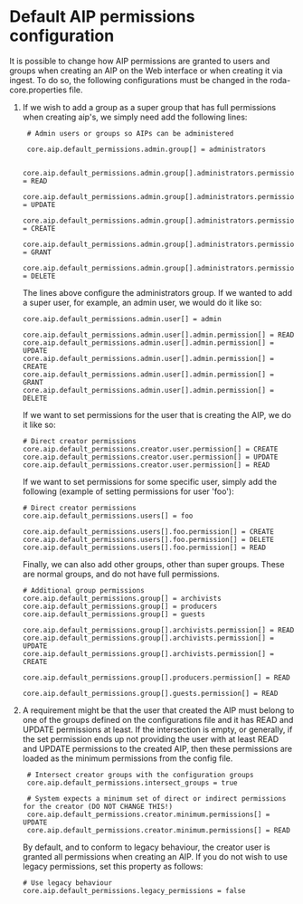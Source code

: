 # Default AIP permissions configuration

It is possible to change how AIP permissions are granted to users and groups when creating an AIP on the Web interface
or when creating it via ingest. To do so, the following configurations must be changed in the roda-core.properties file.

1. If we wish to add a group as a super group that has full permissions when creating aip's, we simply need add the
   following lines:
   ```properties
    # Admin users or groups so AIPs can be administered
    
    core.aip.default_permissions.admin.group[] = administrators
    
    core.aip.default_permissions.admin.group[].administrators.permission[] = READ
    core.aip.default_permissions.admin.group[].administrators.permission[] = UPDATE
    core.aip.default_permissions.admin.group[].administrators.permission[] = CREATE
    core.aip.default_permissions.admin.group[].administrators.permission[] = GRANT
    core.aip.default_permissions.admin.group[].administrators.permission[] = DELETE
    ```

   The lines above configure the administrators group. If we wanted to add a super user, for example, an admin user, we
   would do it like so:
    ```properties
    core.aip.default_permissions.admin.user[] = admin
   
    core.aip.default_permissions.admin.user[].admin.permission[] = READ
    core.aip.default_permissions.admin.user[].admin.permission[] = UPDATE
    core.aip.default_permissions.admin.user[].admin.permission[] = CREATE
    core.aip.default_permissions.admin.user[].admin.permission[] = GRANT
    core.aip.default_permissions.admin.user[].admin.permission[] = DELETE
    ```

   If we want to set permissions for the user that is creating the AIP, we do it like so:
    ```properties
    # Direct creator permissions
    core.aip.default_permissions.creator.user.permission[] = CREATE
    core.aip.default_permissions.creator.user.permission[] = UPDATE
    core.aip.default_permissions.creator.user.permission[] = READ
    ```

   If we want to set permissions for some specific user, simply add the following (example of setting permissions for
   user 'foo'):
    ```properties
    # Direct creator permissions
    core.aip.default_permissions.users[] = foo
    
    core.aip.default_permissions.users[].foo.permission[] = CREATE
    core.aip.default_permissions.users[].foo.permission[] = DELETE
    core.aip.default_permissions.users[].foo.permission[] = READ
    ```    

   Finally, we can also add other groups, other than super groups. These are normal groups, and do not have full
   permissions.
    ```properties
    # Additional group permissions
    core.aip.default_permissions.group[] = archivists
    core.aip.default_permissions.group[] = producers
    core.aip.default_permissions.group[] = guests
    
    core.aip.default_permissions.group[].archivists.permission[] = READ
    core.aip.default_permissions.group[].archivists.permission[] = UPDATE
    core.aip.default_permissions.group[].archivists.permission[] = CREATE
    
    core.aip.default_permissions.group[].producers.permission[] = READ
    
    core.aip.default_permissions.group[].guests.permission[] = READ
    ```

2. A requirement might be that the user that created the AIP must belong to one of the groups defined on the
   configurations file and it has READ and UPDATE permissions at least. If the intersection is empty, or generally, if
   the set permission ends up not providing the user with at least READ and UPDATE permissions to the created AIP, then
   these permissions are loaded as the minimum permissions from the config file.
   ```properties
    # Intersect creator groups with the configuration groups
    core.aip.default_permissions.intersect_groups = true

    # System expects a minimum set of direct or indirect permissions for the creator (DO NOT CHANGE THIS!)
    core.aip.default_permissions.creator.minimum.permissions[] = UPDATE
    core.aip.default_permissions.creator.minimum.permissions[] = READ
    ```

   By default, and to conform to legacy behaviour, the creator user is granted all permissions when creating an AIP. If
   you do not wish to use legacy permissions, set this property as follows:
    ```properties
    # Use legacy behaviour
    core.aip.default_permissions.legacy_permissions = false
    ```